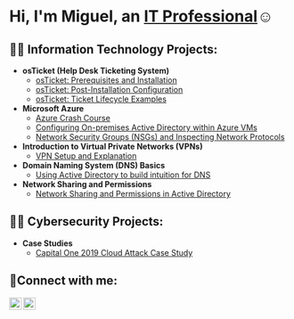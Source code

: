 <h1>Hi, I'm Miguel, an <a href="https://www.linkedin.com/public-profile/settings?trk=d_flagship3_profile_self_view_public_profile">IT Professional</a>☺</h1>

<h2>👨‍💻 Information Technology Projects:</h2>

- <b>osTicket (Help Desk Ticketing System)</b>
  - [osTicket: Prerequisites and Installation](https://github.com/CastroCMiguel/osTicket-Prerequisites-and-Installation)
  - [osTicket: Post-Installation Configuration](https://github.com/CastroCMiguel/osTicket-Post-Installation-Configuration)
  - [osTicket: Ticket Lifecycle Examples](https://github.com/CastroCMiguel/osTicket-Ticket-Lifecycle-Examples)
- <b>Microsoft Azure</b>
  - [Azure Crash Course](https://github.com/CastroCMiguel/AzureCrashCourse)
  - [Configuring On-premises Active Directory within Azure VMs](https://github.com/CastroCMiguel/Configuring-On-premises-Active-Directory-within-Azure-VMs)
  - [Network Security Groups (NSGs) and Inspecting Network Protocols](https://github.com/CastroCMiguel/Networksecuritygroups)
- <b>Introduction to Virtual Private Networks (VPNs)</b>
    - [VPN Setup and Explanation](https://github.com/CastroCMiguel/VPN-Setup-and-Explanation)
- <b>Domain Naming System (DNS) Basics</b>
    - [Using Active Directory to build intuition for DNS](https://github.com/CastroCMiguel/Using-Active-Directory-to-build-intuition-for-DNS)
- <b>Network Sharing and Permissions</b>
    - [Network Sharing and Permissions in Active Directory](https://github.com/CastroCMiguel/Network-Sharing-and-Permissions-in-Active-Directory)
      
<h2>👨‍💻 Cybersecurity Projects:</h2>

- <b>Case Studies</b>
    - [Capital One 2019 Cloud Attack Case Study](https://github.com/CastroCMiguel/Capital-One-2019-Cloud-Attack-Case-Study)

<h2>🤳Connect with me:</h2>

[<img align="left" alt="Josh | Twitter" width="22px" src="https://cdn.jsdelivr.net/npm/simple-icons@v3/icons/twitter.svg" />][twitter]
[<img align="left" alt="Josh | LinkedIn" width="22px" src="https://cdn.jsdelivr.net/npm/simple-icons@v3/icons/linkedin.svg" />][linkedin]

[twitter]: https://twitter.com/CastroCMiguelA
[linkedin]: https://www.linkedin.com/public-profile/settings?trk=d_flagship3_profile_self_view_public_profile
